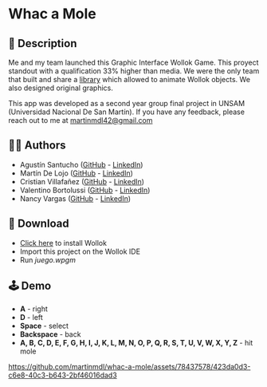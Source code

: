 # Whac a Mole

## 📃 Description

Me and my team launched this Graphic Interface Wollok Game.
This proyect standout with a qualification 33% higher than media.
We were the only team that built and share a [library](https://github.com/santuchoagus/wollok-lib) which allowed to animate Wollok objects.
We also designed original graphics.

This app was developed as a second year group final project in UNSAM (Universidad Nacional De San Martín).
If you have any feedback, please reach out to me at martinmdl42@gmail.com

## 👨‍💻 Authors

- Agustín Santucho ([GitHub](https://github.com/santuchoagus) - [LinkedIn](https://www.linkedin.com/in/agustinsantucho/))
- Martín De Lojo ([GitHub](https://www.github.com/martinmdl) - [LinkedIn](https://www.linkedin.com/in/martinmdl/))
- Cristian Villafañez ([GitHub](https://github.com/KZvilla) - [LinkedIn](https://www.linkedin.com/in/crisvilla93/))
- Valentino Bortolussi ([GitHub](https://github.com/Valentino-afk) - [LinkedIn](https://www.linkedin.com/in/valentinobortolussi/))
- Nancy Vargas ([GitHub](https://github.com/NannFernandez) - [LinkedIn](https://www.linkedin.com/in/nancy-vargas-2579727b/)) 

## 💾 Download

- [Click here](https://www.wollok.org/instalacion/) to install Wollok
- Import this project on the Wollok IDE
- Run *juego.wpgm*

## 🕹️ Demo

- **A** - right
- **D** - left
- **Space** - select
- **Backspace** - back
- **A, B, C, D, E, F, G, H, I, J, K, L, M, N, O, P, Q, R, S, T, U, V, W, X, Y, Z** - hit mole

https://github.com/martinmdl/whac-a-mole/assets/78437578/423da0d3-c6e8-40c3-b643-2bf46016dad3


